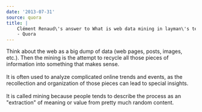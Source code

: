 ```yaml
---
date: '2013-07-31'
source: quora
title: |
    Clément Renaud\'s answer to What is web data mining in layman\'s terms?
    - Quora
---
```


Think about the web as a big dump of data (web pages, posts, images,
etc.). Then the mining is the attempt to recycle all those pieces of
information into something that makes sense.\
\
It is often used to analyze complicated online trends and events, as the
recollection and organization of those pieces can lead to special
insights.\
\
It is called mining because people tends to describe the process as an
\"extraction\" of meaning or value from pretty much random content.
